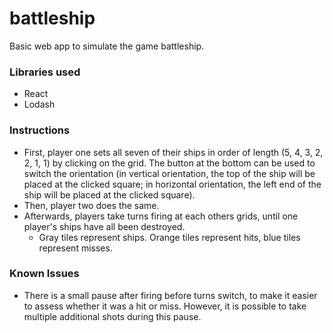 # battleship

Basic web app to simulate the game battleship.

### Libraries used
* React
* Lodash

### Instructions
* First, player one sets all seven of their ships in order of length (5, 4, 3, 2, 2, 1, 1) by clicking on the grid. The button at the bottom can be used to switch the orientation (in vertical orientation, the top of the ship will be placed at the clicked square; in horizontal orientation, the left end of the ship will be placed at the clicked square).
* Then, player two does the same.
* Afterwards, players take turns firing at each others grids, until one player's ships have all been destroyed.
    * Gray tiles represent ships. Orange tiles represent hits, blue tiles represent misses.

### Known Issues
* There is a small pause after firing before turns switch, to make it easier to assess whether it was a hit or miss. However, it is possible to take multiple additional shots during this pause.
